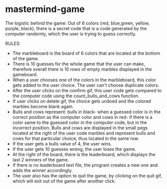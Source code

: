 # mastermind-game

The logistic behind the game: Out of 6 colors (red, blue,green, yellow, purple, black), there is a secret code that is a code generated by the computer randomly, which the user is trying to guess correctly.

RULES:
- The marbleboard is the board of 6 colors that are located at the bottom of the game.
- There is 10 guesses for the whole game that the user can make, therefore overall there is 10 rows of empty marbles displayed in the gameboard.
- When a user chooses one of the colors in the marbleboard, this color gets added to the user choice. The user can't choose duplicate colors.
- After the user clicks on the confirm gif, this user code gets compared to the computer code using the count_bulls_and_cows function.
- If user clicks on delete gif, the choice gets undoed and the colored marbles become blank again.
- Bulls and cows represent: bulls in black- when a guessed color is in the correct position as the computer color and cows in red- if there is a color same to the guessed color in the computer code, but in the incorrect position. Bulls and cows are displayed in the small pegs located at the right of the user code marbles and represent bulls and cows for that particular choice, thus located in the same row.
- If the user gets a bulls value of 4, the user wins.
- If the user gets 10 guesses wrong, the user loses the game.
- At the right of the board, there is the leaderboard, which displays the last 2 winners of the game.
- If there is no leaderboard text file, the program creates a new one and adds the winner accordingly.
- The user also has the option to quit the game, by clicking on the quit gif, which will exit out of the game after another click.
